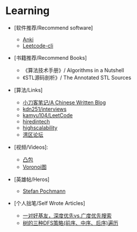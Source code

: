 # Learning

- [软件推荐/Recommend software]
    - [Anki](https://apps.ankiweb.net/)
    - [Leetcode-cli](https://github.com/skygragon/leetcode-cli)

-  [书籍推荐/Recommend Books]
    - 《算法技术手册》/ Algorithms in a Nutshell
    - 《STL源码剖析》/ The Annotated STL Sources

- [算法/Links]
    - [小刀客笔记/A Chinese Written Blog](https://wdxtub.com/interview/)
    - [kdn251/interviews](https://github.com/kdn251/interviews)
    - [kamyu104/LeetCode](https://github.com/kamyu104/LeetCode)
    - [hiredintech](https://www.hiredintech.com/)
    - [highscalability](http://highscalability.com/)
    - [湾区论坛](https://wanqu.io/)

- [视频/Videos]:
    - [凸包](https://www.youtube.com/watch?v=0HZaRu5IupM)
    - [Voronoi图](https://www.youtube.com/watch?v=7eCrHAv6sYY)

- [英雄帖/Heros]
    - [Stefan Pochmann](https://leetcode.com/stefanpochmann/)

- [个人拙笔/Self Wrote Articles]
    
    - [一对好基友，深度优先vs.广度优先搜索](https://mp.weixin.qq.com/s/_ZT69BUcw9cmXTBPaSjEnw)
    - [树的三种DFS策略(前序、中序、后序)遍历](https://mp.weixin.qq.com/s/Uab-UBKR5UfWrDKdAgyeIg)